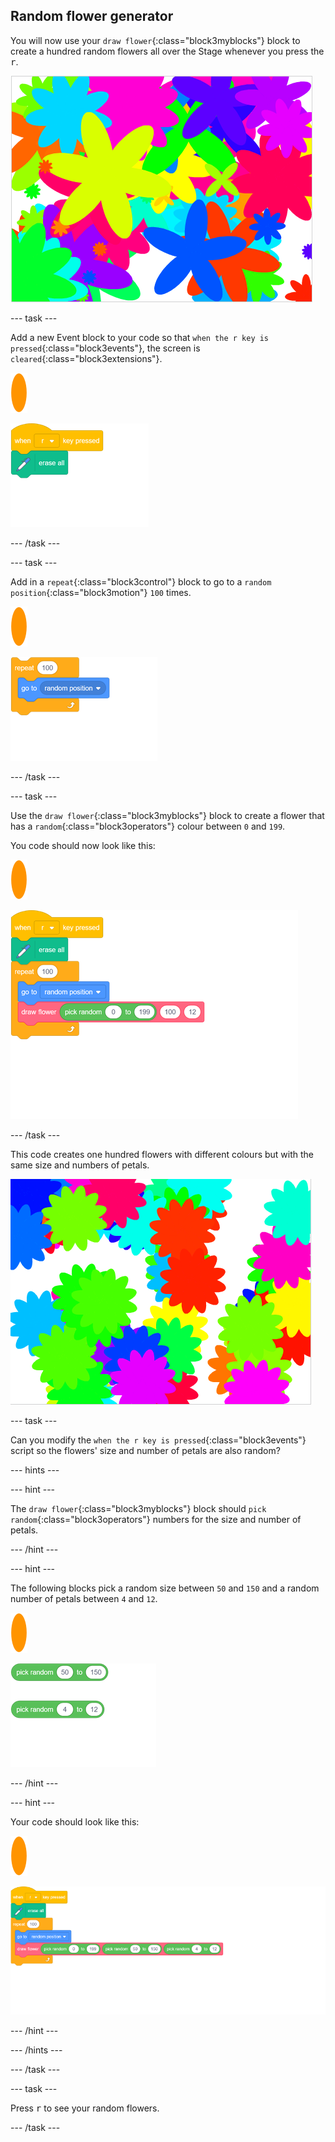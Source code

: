 ## Random flower generator

You will now use your `draw flower`{:class="block3myblocks"} block to create a hundred random flowers all over the Stage whenever you press the <kbd>r</kbd>.

![random flowers](images/flower-random.png)

--- task ---

Add a new Event block to your code so that `when the r key is pressed`{:class="block3events"}, the screen is `cleared`{:class="block3extensions"}.

![flower sprite](images/flower-sprite.png)

![blocks_1545308815_1331532](images/blocks_1545308815_1331532.png)

--- /task ---

--- task ---

Add in a `repeat`{:class="block3control"} block to go to a `random position`{:class="block3motion"} `100` times.

![flower sprite](images/flower-sprite.png)

![blocks_1545308816_2593367](images/blocks_1545308816_2593367.png)

--- /task ---

--- task ---

Use the `draw flower`{:class="block3myblocks"} block to create a flower that has a `random`{:class="block3operators"} colour between `0` and `199`.

You code should now look like this:

![flower sprite](images/flower-sprite.png)

![blocks_1545308817_354804](images/blocks_1545308817_354804.png)

--- /task ---

This code creates one hundred flowers with different colours but with the same size and numbers of petals. 

![flowers just with random colours](images/flower-random-colour.png)

--- task ---

Can you modify the `when the r key is pressed`{:class="block3events"} script so the flowers' size and number of petals are also random?

--- hints ---

--- hint ---

The `draw flower`{:class="block3myblocks"} block should `pick random`{:class="block3operators"} numbers for the size and number of petals.

--- /hint ---

--- hint ---

The following blocks pick a random size between `50` and `150` and a random number of petals between `4` and `12`.

![flower sprite](images/flower-sprite.png)

![blocks_1545308818_5157015](images/blocks_1545308818_5157015.png)

--- /hint ---

--- hint ---

Your code should look like this:

![flower sprite](images/flower-sprite.png)

![blocks_1545308819_623274](images/blocks_1545308819_623274.png)

--- /hint ---

--- /hints ---

--- /task ---

--- task ---

Press <kbd>r</kbd> to see your random flowers.

--- /task ---



